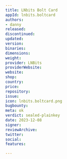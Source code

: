 ```yaml
---
title: LNbits Bolt Card
appId: lnbits.boltcard
authors:
- danny
released: 
discontinued: 
updated: 
version: 
binaries: 
dimensions:
weight: 
provider: LNBits
providerWebsite: 
website: 
shop: 
country: 
price: 
repository: 
issue: 
icon: lnbits.boltcard.png
bugbounty: 
meta: ok
verdict: sealed-plainkey
date: 2023-12-08
signer: 
reviewArchive: 
twitter: 
social:
features: 

---
```

